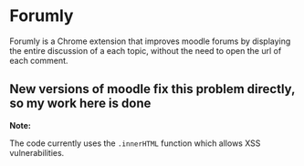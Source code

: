 # Forumly
Forumly is a Chrome extension that improves moodle forums by displaying the entire discussion of a each topic, without the need to open the url of each comment.

## New versions of moodle fix this problem directly, so my work here is done

**Note:**

The code currently uses the ``.innerHTML`` function which allows XSS vulnerabilities.
